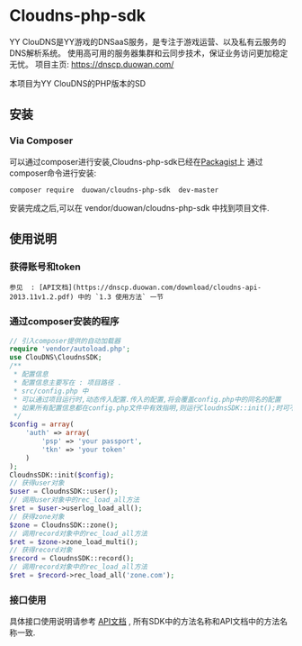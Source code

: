 # Cloudns-php-sdk
YY ClouDNS是YY游戏的DNSaaS服务，是专注于游戏运营、以及私有云服务的DNS解析系统。
使用高可用的服务器集群和云同步技术，保证业务访问更加稳定无忧。
项目主页: https://dnscp.duowan.com/

本项目为YY ClouDNS的PHP版本的SD

## 安装

### Via Composer
可以通过composer进行安装,Cloudns-php-sdk已经在[Packagist](https://packagist.org/packages/duowan/cloudns-php-sdk)上
通过composer命令进行安装:
```shell
composer require  duowan/cloudns-php-sdk  dev-master
```
安装完成之后,可以在 vendor/duowan/cloudns-php-sdk 中找到项目文件.


## 使用说明
### 获得账号和token
	参见  : [API文档](https://dnscp.duowan.com/download/cloudns-api-2013.11v1.2.pdf) 中的 `1.3 使用方法` 一节

### 通过composer安装的程序	
```php
// 引入composer提供的自动加载器
require 'vendor/autoload.php';
use ClouDNS\CloudnsSDK;
/**
 * 配置信息
 * 配置信息主要写在 : 项目路径 .
 * src/config.php 中
 * 可以通过项目运行时,动态传入配置.传入的配置,将会覆盖config.php中的同名的配置
 * 如果所有配置信息都在config.php文件中有效指明,则运行CloudnsSDK::init();时可不传入$config数组
 */
$config = array(
    'auth' => array(
        'psp' => 'your passport',
        'tkn' => 'your token'
    )
);
CloudnsSDK::init($config);
// 获得user对象
$user = CloudnsSDK::user();
// 调用user对象中的rec_load_all方法
$ret = $user->userlog_load_all();
// 获得zone对象
$zone = CloudnsSDK::zone();
// 调用record对象中的rec_load_all方法
$ret = $zone->zone_load_multi();
// 获得record对象
$record = CloudnsSDK::record();
// 调用record对象中的rec_load_all方法
$ret = $record->rec_load_all('zone.com');
```

### 接口使用
具体接口使用说明请参考 [API文档](https://dnscp.duowan.com/download/cloudns-api-2013.11v1.2.pdf) , 所有SDK中的方法名称和API文档中的方法名称一致.
